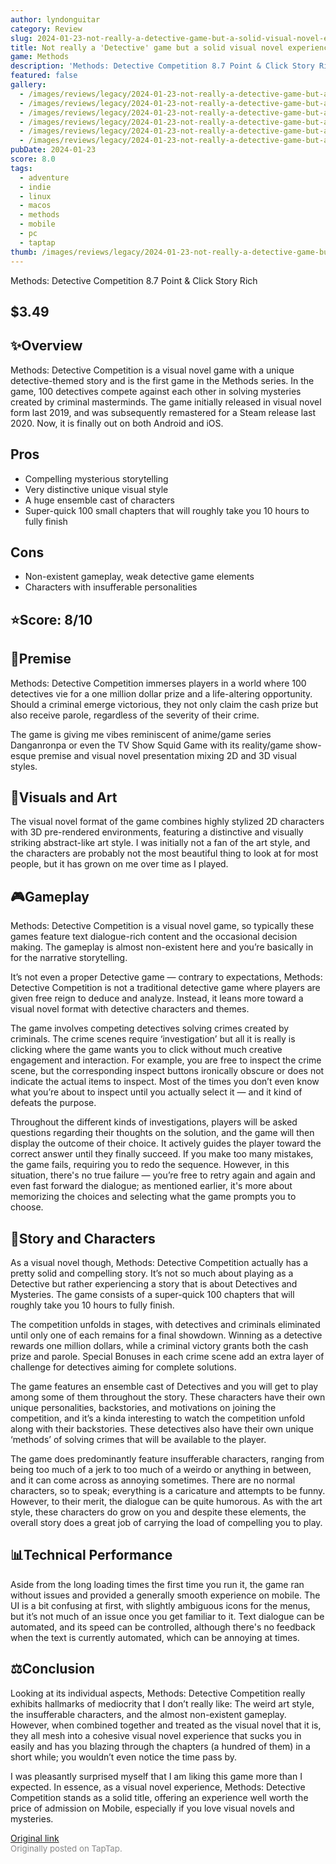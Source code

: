 ```yaml
---
author: lyndonguitar
category: Review
slug: 2024-01-23-not-really-a-detective-game-but-a-solid-visual-novel-experience-nonetheless-review-met
title: Not really a 'Detective' game but a solid visual novel experience nonetheless | Review - Methods
game: Methods
description: 'Methods: Detective Competition 8.7 Point & Click Story Rich $3.49'
featured: false
gallery:
  - /images/reviews/legacy/2024-01-23-not-really-a-detective-game-but-a-solid-visual-novel-experience-nonetheless--review---met-0.avif
  - /images/reviews/legacy/2024-01-23-not-really-a-detective-game-but-a-solid-visual-novel-experience-nonetheless--review---met-1.avif
  - /images/reviews/legacy/2024-01-23-not-really-a-detective-game-but-a-solid-visual-novel-experience-nonetheless--review---met-2.avif
  - /images/reviews/legacy/2024-01-23-not-really-a-detective-game-but-a-solid-visual-novel-experience-nonetheless--review---met-3.avif
  - /images/reviews/legacy/2024-01-23-not-really-a-detective-game-but-a-solid-visual-novel-experience-nonetheless--review---met-4.avif
  - /images/reviews/legacy/2024-01-23-not-really-a-detective-game-but-a-solid-visual-novel-experience-nonetheless--review---met-5.avif
pubDate: 2024-01-23
score: 8.0
tags:
  - adventure
  - indie
  - linux
  - macos
  - methods
  - mobile
  - pc
  - taptap
thumb: /images/reviews/legacy/2024-01-23-not-really-a-detective-game-but-a-solid-visual-novel-experience-nonetheless--review---met-0.avif
---
```


Methods: Detective Competition
8.7
Point & Click
Story Rich

## $3.49


## ✨Overview
Methods: Detective Competition is a visual novel game with a unique detective-themed story and is the first game in the Methods series. In the game, 100 detectives compete against each other in solving mysteries created by criminal masterminds. The game initially released in visual novel form last 2019, and was subsequently remastered for a Steam release last 2020. Now, it is finally out on both Android and iOS.




## Pros
- Compelling mysterious storytelling
- Very distinctive unique visual style
- A huge ensemble cast of characters
- Super-quick 100 small chapters that will roughly take you 10 hours to fully finish
## Cons
- Non-existent gameplay, weak detective game elements
- Characters with insufferable personalities



## ⭐️Score: 8/10


## 📖Premise
Methods: Detective Competition immerses players in a world where 100 detectives vie for a one million dollar prize and a life-altering opportunity. Should a criminal emerge victorious, they not only claim the cash prize but also receive parole, regardless of the severity of their crime.

The game is giving me vibes reminiscent of anime/game series Danganronpa or even the TV Show Squid Game with its reality/game show-esque premise and visual novel presentation mixing 2D and 3D visual styles.


## 🎨Visuals and Art
The visual novel format of the game combines highly stylized 2D characters with 3D pre-rendered environments, featuring a distinctive and visually striking abstract-like art style. I was initially not a fan of the art style, and the characters are probably not the most beautiful thing to look at for most people, but it has grown on me over time as I played.


## 🎮Gameplay
Methods: Detective Competition is a visual novel game, so typically these games feature text dialogue-rich content and the occasional decision making. The gameplay is almost non-existent here and you’re basically in for the narrative storytelling.

It’s not even a proper Detective game — contrary to expectations, Methods: Detective Competition is not a traditional detective game where players are given free reign to deduce and analyze. Instead, it leans more toward a visual novel format with detective characters and themes.

The game involves competing detectives solving crimes created by criminals. The crime scenes require ‘investigation’ but all it is really is clicking where the game wants you to click without much creative engagement and interaction. For example, you are free to inspect the crime scene, but the corresponding inspect buttons ironically obscure or does not indicate the actual items to inspect. Most of the times you don’t even know what you’re about to inspect until you actually select it — and it kind of defeats the purpose.

Throughout the different kinds of investigations, players will be asked questions regarding their thoughts on the solution, and the game will then display the outcome of their choice. It actively guides the player toward the correct answer until they finally succeed. If you make too many mistakes, the game fails, requiring you to redo the sequence. However, in this situation, there's no true failure — you’re free to retry again and again and even fast forward the dialogue; as mentioned earlier, it's more about memorizing the choices and selecting what the game prompts you to choose.


## 📜Story and Characters
As a visual novel though, Methods: Detective Competition actually has a pretty solid and compelling story. It’s not so much about playing as a Detective but rather experiencing a story that is about Detectives and Mysteries. The game consists of a super-quick 100 chapters that will roughly take you 10 hours to fully finish.

The competition unfolds in stages, with detectives and criminals eliminated until only one of each remains for a final showdown. Winning as a detective rewards one million dollars, while a criminal victory grants both the cash prize and parole. Special Bonuses in each crime scene add an extra layer of challenge for detectives aiming for complete solutions.

The game features an ensemble cast of Detectives and you will get to play among some of them throughout the story. These characters have their own unique personalities, backstories, and motivations on joining the competition, and it’s a kinda interesting to watch the competition unfold along with their backstories. These detectives also have their own unique ‘methods’ of solving crimes that will be available to the player.

The game does predominantly feature insufferable characters, ranging from being too much of a jerk to too much of a weirdo or anything in between, and it can come across as annoying sometimes. There are no normal characters, so to speak; everything is a caricature and attempts to be funny. However, to their merit, the dialogue can be quite humorous. As with the art style, these characters do grow on you and despite these elements, the overall story does a great job of carrying the load of compelling you to play.


## 📊Technical Performance
Aside from the long loading times the first time you run it, the game ran without issues and provided a generally smooth experience on mobile. The UI is a bit confusing at first, with slightly ambiguous icons for the menus, but it’s not much of an issue once you get familiar to it. Text dialogue can be automated, and its speed can be controlled, although there's no feedback when the text is currently automated, which can be annoying at times.


## ⚖️Conclusion
Looking at its individual aspects, Methods: Detective Competition really exhibits hallmarks of mediocrity that I don’t really like: The weird art style, the insufferable characters, and the almost non-existent gameplay. However, when combined together and treated as the visual novel that it is, they all mesh into a cohesive visual novel experience that sucks you in easily and has you blazing through the chapters (a hundred of them) in a short while; you wouldn’t even notice the time pass by.

I was pleasantly surprised myself that I am liking this game more than I expected. In essence, as a visual novel experience, Methods: Detective Competition stands as a solid title, offering an experience well worth the price of admission on Mobile, especially if you love visual novels and mysteries.

[Original link](https://www.taptap.io/post/6858719)<br><span style="font-size: 0.95em; color: #888;">Originally posted on TapTap.</span>
